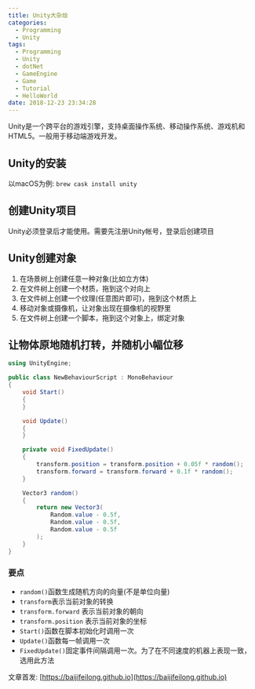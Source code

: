 ```yaml
---
title: Unity大杂烩
categories:
  - Programming
  - Unity
tags:
  - Programming
  - Unity
  - dotNet
  - GameEngine
  - Game
  - Tutorial
  - HelloWorld
date: 2018-12-23 23:34:28
---
```


Unity是一个跨平台的游戏引擎，支持桌面操作系统、移动操作系统、游戏机和HTML5。一般用于移动端游戏开发。

<!--more-->

## Unity的安装

以macOS为例: `brew cask install unity`

## 创建Unity项目

Unity必须登录后才能使用。需要先注册Unity帐号，登录后创建项目

## Unity创建对象

1. 在场景树上创建任意一种对象(比如立方体)
2. 在文件树上创建一个材质，拖到这个对向上
3. 在文件树上创建一个纹理(任意图片即可)，拖到这个材质上
4. 移动对象或摄像机，让对象出现在摄像机的视野里
5. 在文件树上创建一个脚本，拖到这个对象上，绑定对象

## 让物体原地随机打转，并随机小幅位移

```csharp
using UnityEngine;

public class NewBehaviourScript : MonoBehaviour
{
    void Start()
    {
    }

    void Update()
    {
    }

    private void FixedUpdate()
    {
        transform.position = transform.position + 0.05f * random();
        transform.forward = transform.forward + 0.1f * random();
    }

    Vector3 random()
    {
        return new Vector3(
            Random.value - 0.5f,
            Random.value - 0.5f,
            Random.value - 0.5f
        );
    }
}
```

### 要点

- `random()`函数生成随机方向的向量(不是单位向量)
- `transform`表示当前对象的转换
- `transform.forward` 表示当前对象的朝向
- `transform.position` 表示当前对象的坐标
- `Start()`函数在脚本初始化时调用一次
- `Update()`函数每一帧调用一次
- `FixedUpdate()`固定事件间隔调用一次。为了在不同速度的机器上表现一致，选用此方法

文章首发: [https://baijifeilong.github.io](https://baijifeilong.github.io)
